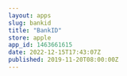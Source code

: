 ```yaml
---
layout: apps
slug: bankid
title: "BankID"
store: apple
app_id: 1463661615
date: 2022-12-15T17:43:07Z
published: 2019-11-20T08:00:00Z
---
```

